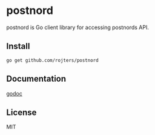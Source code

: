 # postnord

postnord is Go client library for accessing postnords API.

## Install

```
go get github.com/rojters/postnord
```

## Documentation

[godoc](https://godoc.org/github.com/rojters/postnord)

## License

MIT